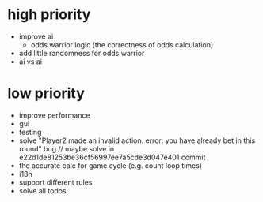 # high priority
- improve ai
    - odds warrior logic (the correctness of odds calculation)
- add little randomness for odds warrior
- ai vs ai


# low priority
- improve performance
- gui
- testing
- solve "Player2 made an invalid action. error: you have already bet in this round" bug  // maybe solve in e22d1de81253be36cf56997ee7a5cde3d047e401 commit
- the accurate calc for game cycle (e.g. count loop times)
- i18n
- support different rules
- solve all todos  
